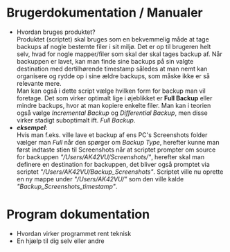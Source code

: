 # Brugerdokumentation / Manualer
- Hvordan bruges produktet?<br>
Produktet (scriptet) skal bruges som en bekvemmelig måde at tage backups af nogle bestemte filer i sit miljø. Det er op til brugeren helt selv, hvad for nogle mapper/filer som skal der skal tages backup af. Når backuppen er lavet, kan man finde sine backups på sin valgte destination med dertilhørende timestamp således at man nemt kan organisere og rydde op i sine ældre backups, som måske ikke er så relevante mere.<br>
Man kan også i dette script vælge hvilken form for backup man vil foretage. Det som virker optimalt lige i øjeblikket er **Full Backup** eller mindre backups, hvor at man kopiere enkelte filer. Man kan i teorien også vælge *Incremental Backup* og *Differential Backup*, men disse virker stadigt suboptimalt ift. *Full Backup*.
- ***eksempel***:<br>
Hvis man f.eks. ville lave et backup af ens PC's Screenshots folder vælger man *Full* når den spørger om *Backup Type*, herefter kunne man først indtaste stien til Screenshots når at scriptet prompter om source for backuppen *"/Users/AK42VU/Screenshots/"*, herefter skal man definere en destination for backuppen, det bliver også promptet via scriptet *"/Users/AK42VU/Backup_Screenshots"*. Scriptet ville nu oprette en ny mappe under *"/Users/AK42VU/"* som den ville kalde *"Backup_Screenshots_timestamp"*.<br>
# Program dokumentation
- Hvordan virker programmet rent teknisk<br>
- En hjælp til dig selv eller andre<br>
